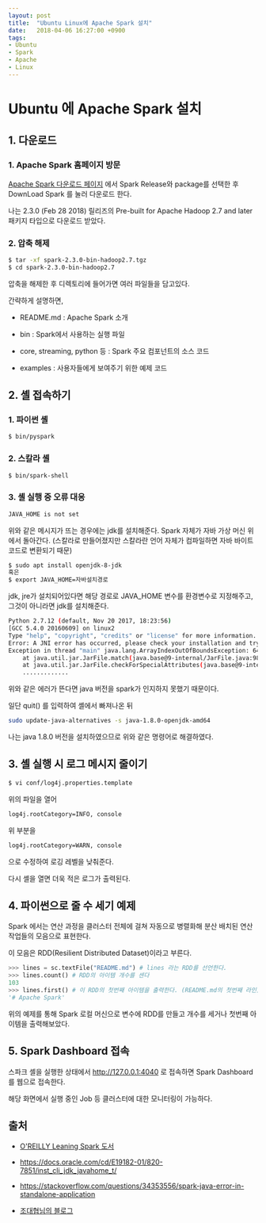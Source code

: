 ```yaml
---
layout: post
title:  "Ubuntu Linux에 Apache Spark 설치"
date:   2018-04-06 16:27:00 +0900
tags:
- Ubuntu
- Spark
- Apache
- Linux
---
```


# Ubuntu 에 Apache Spark 설치

## 1. 다운로드

### 1. Apache Spark 홈페이지 방문
[Apache Spark 다운로드 페이지](http://spark.apache.org/downloads.html) 에서 Spark Release와 package를 선택한 후 DownLoad Spark 를 눌러 다운로드 한다.

나는 2.3.0 (Feb 28 2018) 릴리즈의 Pre-built for Apache Hadoop 2.7 and later 패키지 타입으로 다운로드 받았다.

### 2. 압축 해제

```sh
$ tar -xf spark-2.3.0-bin-hadoop2.7.tgz
$ cd spark-2.3.0-bin-hadoop2.7
```

압축을 해제한 후 디렉토리에 들어가면 여러 파일들을 담고있다.

간략하게 설명하면,

- README.md : Apache Spark 소개

- bin : Spark에서 사용하는 실행 파일

- core, streaming, python 등 : Spark 주요 컴포넌트의 소스 코드

- examples : 사용자들에게 보여주기 위한 예제 코드


## 2. 셸 접속하기

### 1. 파이썬 셸

```sh
$ bin/pyspark
```


### 2. 스칼라 셸

```sh
$ bin/spark-shell
```


### 3. 셸 실행 중 오류 대응

```sh
JAVA_HOME is not set
```
위와 같은 메시지가 뜨는 경우에는 jdk를 설치해준다.
Spark 자체가 자바 가상 머신 위에서 돌아간다. (스칼라로 만들어졌지만 스칼라란 언어 자체가 컴파일하면 자바 바이트 코드로 변환되기 때문)

```sh
$ sudo apt install openjdk-8-jdk
혹은
$ export JAVA_HOME=자바설치경로
```

jdk, jre가 설치되어있다면 해당 경로로 JAVA_HOME 변수를 환경변수로 지정해주고, 그것이 아니라면 jdk를 설치해준다.


```sh
Python 2.7.12 (default, Nov 20 2017, 18:23:56) 
[GCC 5.4.0 20160609] on linux2
Type "help", "copyright", "credits" or "license" for more information.
Error: A JNI error has occurred, please check your installation and try again
Exception in thread "main" java.lang.ArrayIndexOutOfBoundsException: 64
	at java.util.jar.JarFile.match(java.base@9-internal/JarFile.java:983)
	at java.util.jar.JarFile.checkForSpecialAttributes(java.base@9-internal/JarFile.java:1017)
	.............
```

위와 같은 에러가 뜬다면 java 버전을 spark가 인지하지 못했기 때문이다.

일단 quit() 를 입력하여 셸에서 빠져나온 뒤

```sh
sudo update-java-alternatives -s java-1.8.0-openjdk-amd64
```

나는 java 1.8.0 버전을 설치하였으므로 위와 같은 명령어로 해결하였다.


## 3. 셸 실행 시 로그 메시지 줄이기

```sh
$ vi conf/log4j.properties.template
```

위의 파일을 열어

```sh
log4j.rootCategory=INFO, console
```

위 부분을

```sh
log4j.rootCategory=WARN, console
```

으로 수정하여 로깅 레벨을 낮춰준다.

다시 셸을 열면 더욱 적은 로그가 출력된다.

## 4. 파이썬으로 줄 수 세기 예제

Spark 에서는 연산 과정을 클러스터 전체에 걸쳐 자동으로 병렬화해 분산 배치된 연산 작업들의 모음으로 표현한다. 

이 모음은 RDD(Resilient Distributed Dataset)이라고 부른다.

```python
>>> lines = sc.textFile("README.md") # lines 라는 RDD를 선언한다.
>>> lines.count() # RDD의 아이템 개수를 센다
103
>>> lines.first() # 이 RDD의 첫번째 아이템을 출력한다. (README.md의 첫번째 라인)
'# Apache Spark'
```

위의 예제를 통해 Spark 로컬 머신으로 변수에 RDD를 만들고 개수를 세거나 첫번째 아이템을 출력해보았다.

## 5. Spark Dashboard 접속

스파크 셸을 실행한 상태에서 http://127.0.0.1:4040 로 접속하면 Spark Dashboard를 웹으로 접속한다.

해당 화면에서 실행 중인 Job 등 클러스터에 대한 모니터링이 가능하다.

## 출처

- [O'REILLY Leaning Spark 도서](http://shop.oreilly.com/product/0636920028512.do)

- https://docs.oracle.com/cd/E19182-01/820-7851/inst_cli_jdk_javahome_t/

- https://stackoverflow.com/questions/34353556/spark-java-error-in-standalone-application

- [조대협님의 블로그](http://bcho.tistory.com/1024)